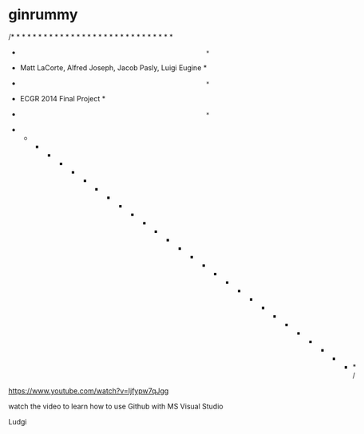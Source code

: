# ginrummy

/* * * * * * * * * * * * * * * * * * * * * * * * * * * * * *
 *                                                         *
 * Matt LaCorte, Alfred Joseph, Jacob Pasly, Luigi Eugine  *
 *                                                         *
 * ECGR 2014 Final Project                                 *
 *                                                         *
 * * * * * * * * * * * * * * * * * * * * * * * * * * * * * */

https://www.youtube.com/watch?v=Ijfypw7qJgg

watch the video to learn how to use Github with MS Visual Studio

Ludgi

